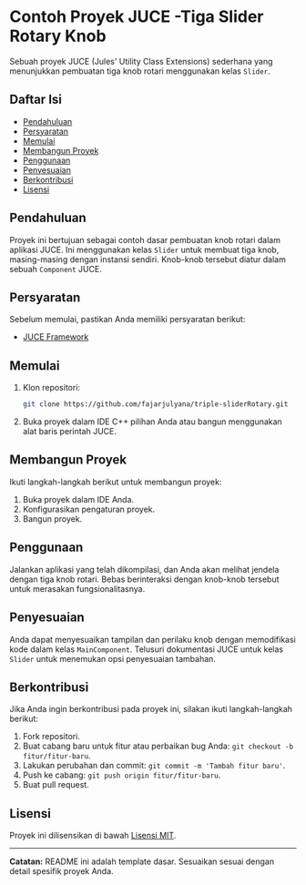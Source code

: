 # Contoh Proyek JUCE -Tiga Slider Rotary Knob

Sebuah proyek JUCE (Jules' Utility Class Extensions) sederhana yang menunjukkan pembuatan tiga knob rotari menggunakan kelas `Slider`.

## Daftar Isi

- [Pendahuluan](#pendahuluan)
- [Persyaratan](#persyaratan)
- [Memulai](#memulai)
- [Membangun Proyek](#membangun-proyek)
- [Penggunaan](#penggunaan)
- [Penyesuaian](#penyesuaian)
- [Berkontribusi](#berkontribusi)
- [Lisensi](#lisensi)

## Pendahuluan

Proyek ini bertujuan sebagai contoh dasar pembuatan knob rotari dalam aplikasi JUCE. Ini menggunakan kelas `Slider` untuk membuat tiga knob, masing-masing dengan instansi sendiri. Knob-knob tersebut diatur dalam sebuah `Component` JUCE.

## Persyaratan

Sebelum memulai, pastikan Anda memiliki persyaratan berikut:

- [JUCE Framework](https://juce.com/get-juce/download)

## Memulai

1. Klon repositori:

   ```bash
   git clone https://github.com/fajarjulyana/triple-sliderRotary.git
   ```

2. Buka proyek dalam IDE C++ pilihan Anda atau bangun menggunakan alat baris perintah JUCE.

## Membangun Proyek

Ikuti langkah-langkah berikut untuk membangun proyek:

1. Buka proyek dalam IDE Anda.
2. Konfigurasikan pengaturan proyek.
3. Bangun proyek.

## Penggunaan

Jalankan aplikasi yang telah dikompilasi, dan Anda akan melihat jendela dengan tiga knob rotari. Bebas berinteraksi dengan knob-knob tersebut untuk merasakan fungsionalitasnya.

## Penyesuaian

Anda dapat menyesuaikan tampilan dan perilaku knob dengan memodifikasi kode dalam kelas `MainComponent`. Telusuri dokumentasi JUCE untuk kelas `Slider` untuk menemukan opsi penyesuaian tambahan.

## Berkontribusi

Jika Anda ingin berkontribusi pada proyek ini, silakan ikuti langkah-langkah berikut:

1. Fork repositori.
2. Buat cabang baru untuk fitur atau perbaikan bug Anda: `git checkout -b fitur/fitur-baru`.
3. Lakukan perubahan dan commit: `git commit -m 'Tambah fitur baru'`.
4. Push ke cabang: `git push origin fitur/fitur-baru`.
5. Buat pull request.

## Lisensi

Proyek ini dilisensikan di bawah [Lisensi MIT](LICENSE).

---

**Catatan:** README ini adalah template dasar. Sesuaikan sesuai dengan detail spesifik proyek Anda.
```
